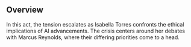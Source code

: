 ## Overview
In this act, the tension escalates as Isabella Torres confronts the ethical implications of AI advancements. The crisis centers around her debates with Marcus Reynolds, where their differing priorities come to a head.
